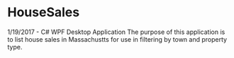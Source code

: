 # HouseSales
1/19/2017 - C# WPF Desktop Application
The purpose of this application is to list house sales in Massachustts for use in filtering by town and property type.
